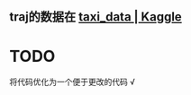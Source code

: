 traj的数据在 [taxi_data | Kaggle](https://www.kaggle.com/datasets/hesunset/taxi-data)
----------------------------------
# TODO

将代码优化为一个便于更改的代码 √
